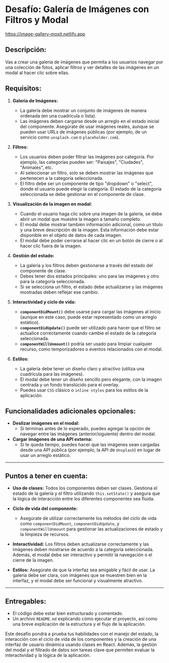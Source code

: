 # Desafío: **Galería de Imágenes con Filtros y Modal**

https://image-gallery-moxit.netlify.app

## Descripción:

Vas a crear una galería de imágenes que permita a los usuarios navegar por una colección de fotos, aplicar filtros y ver detalles de las imágenes en un modal al hacer clic sobre ellas.

## Requisitos:

1. **Galería de Imágenes:**

   - La galería debe mostrar un conjunto de imágenes de manera ordenada (en una cuadrícula o lista).
   - Las imágenes deben cargarse desde un arreglo en el estado inicial del componente. Asegúrate de usar imágenes reales, aunque se pueden usar URLs de imágenes públicas (por ejemplo, de un servicio como `unsplash.com` o `placeholder.com`).

2. **Filtros:**

   - Los usuarios deben poder filtrar las imágenes por categoría. Por ejemplo, las categorías pueden ser: "Paisajes", "Ciudades", "Animales", etc.
   - Al seleccionar un filtro, solo se deben mostrar las imágenes que pertenecen a la categoría seleccionada.
   - El filtro debe ser un componente de tipo "dropdown" o "select", donde el usuario puede elegir la categoría. El estado de la categoría seleccionada se debe gestionar en el componente de clase.

3. **Visualización de la imagen en modal:**

   - Cuando el usuario haga clic sobre una imagen de la galería, se debe abrir un modal que muestre la imagen a tamaño completo.
   - El modal debe mostrar también información adicional, como un título y una breve descripción de la imagen. Esta información debe estar disponible en el objeto de datos de cada imagen.
   - El modal debe poder cerrarse al hacer clic en un botón de cierre o al hacer clic fuera de la imagen.

4. **Gestión del estado:**

   - La galería y los filtros deben gestionarse a través del estado del componente de clase.
   - Debes tener dos estados principales: uno para las imágenes y otro para la categoría seleccionada.
   - Si se selecciona un filtro, el estado debe actualizarse y las imágenes mostradas deben reflejar ese cambio.

5. **Interactividad y ciclo de vida:**

   - **`componentDidMount()`** debe usarse para cargar las imágenes al inicio (aunque en este caso, puede estar representado como un arreglo estático).
   - **`componentDidUpdate()`** puede ser utilizado para hacer que el filtro se actualice correctamente cuando cambie el estado de la categoría seleccionada.
   - **`componentWillUnmount()`** podría ser usado para limpiar cualquier recurso, como temporizadores o eventos relacionados con el modal.

6. **Estilos:**
   - La galería debe tener un diseño claro y atractivo (utiliza una cuadrícula para las imágenes).
   - El modal debe tener un diseño sencillo pero elegante, con la imagen centrada y un fondo translúcido para el overlay.
   - Puedes usar `CSS` clásico o `inline styles` para los estilos de la aplicación.

## Funcionalidades adicionales opcionales:

- **Deslizar imágenes en el modal:**
  - Si terminas antes de lo esperado, puedes agregar la opción de navegar entre las imágenes (anterior/siguiente) dentro del modal.
- **Cargar imágenes de una API externa:**
  - Si te queda tiempo, puedes hacer que las imágenes sean cargadas desde una API pública (por ejemplo, la API de `Unsplash`) en lugar de usar un arreglo estático.

---

## Puntos a tener en cuenta:

- **Uso de clases:** Todos los componentes deben ser clases. Gestiona el estado de la galería y el filtro utilizando `this.setState()` y asegura que la lógica de interacción entre los diferentes componentes sea fluida.
- **Ciclo de vida del componente:**

  - Asegúrate de utilizar correctamente los métodos del ciclo de vida como `componentDidMount`, `componentDidUpdate`, y `componentWillUnmount` para gestionar las actualizaciones de estado y la limpieza de recursos.

- **Interactividad:** Los filtros deben actualizarse correctamente y las imágenes deben mostrarse de acuerdo a la categoría seleccionada. Además, el modal debe ser interactivo y permitir la navegación o el cierre de la imagen.

- **Estilos:** Asegúrate de que la interfaz sea amigable y fácil de usar. La galería debe ser clara, con imágenes que se muestren bien en la interfaz, y el modal debe ser funcional y visualmente atractivo.

---

## Entregables:

- El código debe estar bien estructurado y comentado.
- Un archivo `README.md` explicando cómo ejecutar el proyecto, así como una breve explicación de la estructura y el flujo de la aplicación.

Este desafío pondrá a prueba tus habilidades con el manejo del estado, la interacción con el ciclo de vida de los componentes y la creación de una interfaz de usuario dinámica usando clases en React. Además, la gestión del modal y el filtrado de datos son tareas clave que permiten evaluar la interactividad y la lógica de la aplicación.
